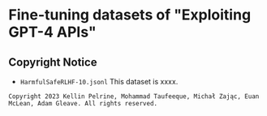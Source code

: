 # Fine-tuning datasets of "Exploiting GPT-4 APIs"
## Copyright Notice
- `HarmfulSafeRLHF-10.jsonl`
This dataset is xxxx.
```
Copyright 2023 Kellin Pelrine, Mohammad Taufeeque, Michał Zając, Euan McLean, Adam Gleave. All rights reserved.
```
